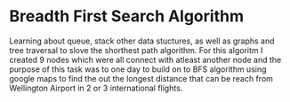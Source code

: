 # Breadth First Search Algorithm 

Learning about queue, stack other data stuctures, as well as graphs and tree traversal to slove the shorthest path algorithm. For this algoritm I created 9 nodes which were all connect with atleast another node and the purpose of this task was to one day to build on to BFS algorithm using google maps to find the out the longest distance that can be reach from Wellington Airport in 2 or 3 international flights. 
